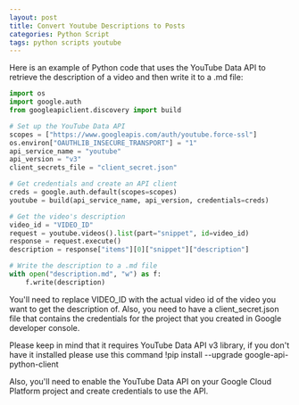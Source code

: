 ```yaml
---
layout: post
title: Convert Youtube Descriptions to Posts
categories: Python Script
tags: python scripts youtube
---
```


Here is an example of Python code that uses the YouTube Data API to retrieve the description of a video and then write it to a .md file:

```python
import os
import google.auth
from googleapiclient.discovery import build

# Set up the YouTube Data API
scopes = ["https://www.googleapis.com/auth/youtube.force-ssl"]
os.environ["OAUTHLIB_INSECURE_TRANSPORT"] = "1"
api_service_name = "youtube"
api_version = "v3"
client_secrets_file = "client_secret.json"

# Get credentials and create an API client
creds = google.auth.default(scopes=scopes)
youtube = build(api_service_name, api_version, credentials=creds)

# Get the video's description
video_id = "VIDEO_ID"
request = youtube.videos().list(part="snippet", id=video_id)
response = request.execute()
description = response["items"][0]["snippet"]["description"]

# Write the description to a .md file
with open("description.md", "w") as f:
    f.write(description)
```

You'll need to replace VIDEO_ID with the actual video id of the video you want to get the description of. Also, you need to have a client_secret.json file that contains the credentials for the project that you created in Google developer console.

Please keep in mind that it requires YouTube Data API v3 library, if you don't have it installed please use this command !pip install --upgrade google-api-python-client

Also, you'll need to enable the YouTube Data API on your Google Cloud Platform project and create credentials to use the API.